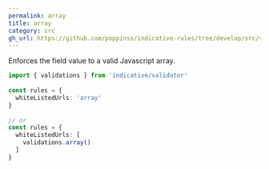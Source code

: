 ```yaml
---
permalink: array
title: array
category: src
gh_url: https://github.com/poppinss/indicative-rules/tree/develop/src/validations/array/array.ts
---
```


Enforces the field value to a valid Javascript array.
 
```ts
import { validations } from 'indicative/validator'
 
const rules = {
  whiteListedUrls: 'array'
}
 
// or
const rules = {
  whiteListedUrls: [
    validations.array()
  ]
}
```